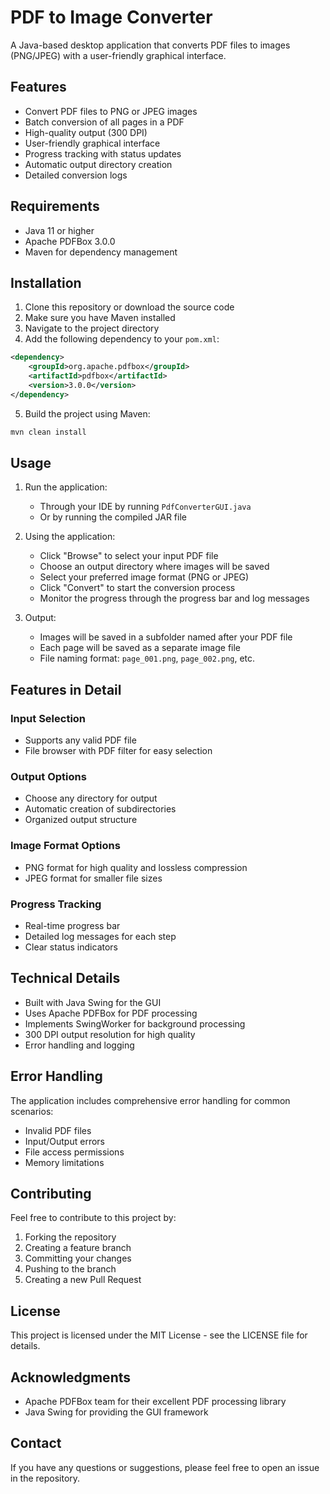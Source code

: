 # PDF to Image Converter

A Java-based desktop application that converts PDF files to images (PNG/JPEG) with a user-friendly graphical interface.

## Features

- Convert PDF files to PNG or JPEG images
- Batch conversion of all pages in a PDF
- High-quality output (300 DPI)
- User-friendly graphical interface
- Progress tracking with status updates
- Automatic output directory creation
- Detailed conversion logs

## Requirements

- Java 11 or higher
- Apache PDFBox 3.0.0
- Maven for dependency management

## Installation

1. Clone this repository or download the source code
2. Make sure you have Maven installed
3. Navigate to the project directory
4. Add the following dependency to your `pom.xml`:

```xml
<dependency>
    <groupId>org.apache.pdfbox</groupId>
    <artifactId>pdfbox</artifactId>
    <version>3.0.0</version>
</dependency>
```

5. Build the project using Maven:

```bash
mvn clean install
```

## Usage

1. Run the application:
   - Through your IDE by running `PdfConverterGUI.java`
   - Or by running the compiled JAR file

2. Using the application:
   - Click "Browse" to select your input PDF file
   - Choose an output directory where images will be saved
   - Select your preferred image format (PNG or JPEG)
   - Click "Convert" to start the conversion process
   - Monitor the progress through the progress bar and log messages

3. Output:
   - Images will be saved in a subfolder named after your PDF file
   - Each page will be saved as a separate image file
   - File naming format: `page_001.png`, `page_002.png`, etc.

## Features in Detail

### Input Selection
- Supports any valid PDF file
- File browser with PDF filter for easy selection

### Output Options
- Choose any directory for output
- Automatic creation of subdirectories
- Organized output structure

### Image Format Options
- PNG format for high quality and lossless compression
- JPEG format for smaller file sizes

### Progress Tracking
- Real-time progress bar
- Detailed log messages for each step
- Clear status indicators

## Technical Details

- Built with Java Swing for the GUI
- Uses Apache PDFBox for PDF processing
- Implements SwingWorker for background processing
- 300 DPI output resolution for high quality
- Error handling and logging

## Error Handling

The application includes comprehensive error handling for common scenarios:
- Invalid PDF files
- Input/Output errors
- File access permissions
- Memory limitations

## Contributing

Feel free to contribute to this project by:
1. Forking the repository
2. Creating a feature branch
3. Committing your changes
4. Pushing to the branch
5. Creating a new Pull Request

## License

This project is licensed under the MIT License - see the LICENSE file for details.

## Acknowledgments

- Apache PDFBox team for their excellent PDF processing library
- Java Swing for providing the GUI framework

## Contact

If you have any questions or suggestions, please feel free to open an issue in the repository.
